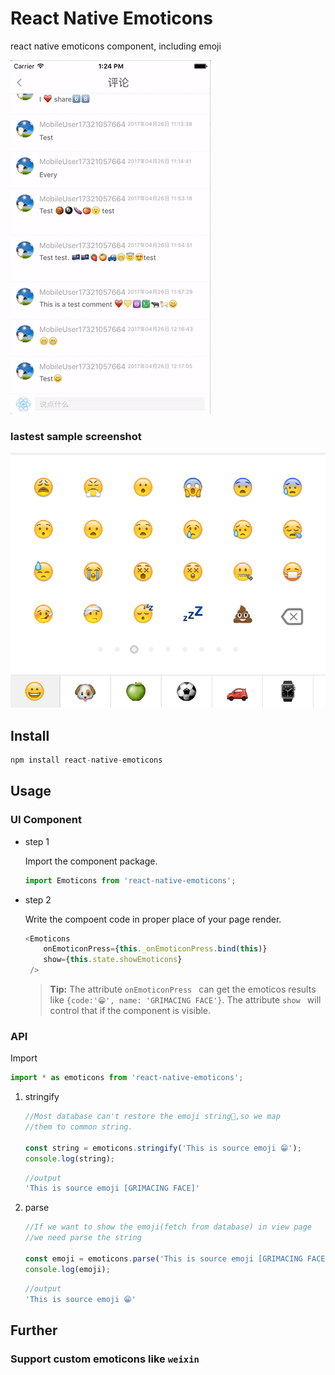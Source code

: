 # React Native Emoticons
react native emoticons component, including emoji

![emoticons](docs/emoticons.gif)

### lastest sample screenshot
![emoticons](docs/sample.png )

<!--![Markdown](http://i2.muimg.com/1949/cda818de0596cd04.gif)-->
## Install

```js
npm install react-native-emoticons
```

## Usage

### UI Component

- step 1

	Import the component package.
	
	```js
	import Emoticons from 'react-native-emoticons';
	```
- step 2

	Write the compoent code in proper place of your page render.
	
	```js
	<Emoticons
        onEmoticonPress={this._onEmoticonPress.bind(this)}
        show={this.state.showEmoticons}
     />
	```
	> **Tip:**  The attribute `onEmoticonPress ` can get the emoticos results like `{code:'😁', name: 'GRIMACING FACE'}`. The attribute `show ` will control that if the component is visible.
	
### API

Import

```js
import * as emoticons from 'react-native-emoticons';
```

1. stringify
	
	```js
	//Most database can't restore the emoji string😤,so we map 
	//them to common string.
	
	const string = emoticons.stringify('This is source emoji 😁');
	console.log(string);
	```
	```js
	//output
	'This is source emoji [GRIMACING FACE]'
	```
	
2. parse

	```js
	//If we want to show the emoji(fetch from database) in view page
	//we need parse the string
	
	const emoji = emoticons.parse('This is source emoji [GRIMACING FACE]');
	console.log(emoji);
	```
	```js
	//output
	'This is source emoji 😁'
	```

## Further
	
###	Support custom emoticons like `weixin`
